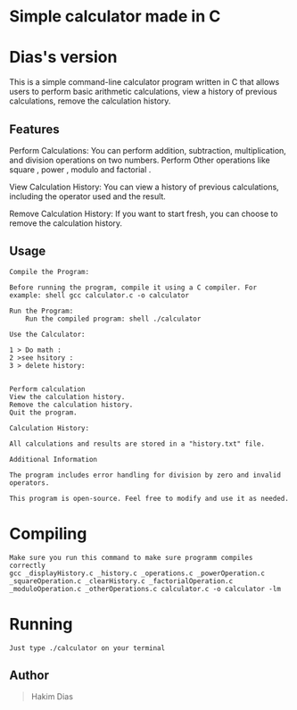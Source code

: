 # Simple calculator made in C
# Dias's version                                    
This is a simple command-line calculator program written in C that allows users to perform basic arithmetic calculations, view a history of previous calculations, remove the calculation history.
## Features

Perform Calculations: You can perform addition, subtraction, multiplication, and  division operations on two numbers.
Perform Other operations like square , power , modulo and factorial .

View Calculation History: You can view a history of previous calculations, including the operator used and the result.

Remove Calculation History: If you want to start fresh, you can choose to remove the calculation history.

## Usage

    Compile the Program:

    Before running the program, compile it using a C compiler. For example: shell gcc calculator.c -o calculator

    Run the Program:
        Run the compiled program: shell ./calculator

    Use the Calculator:

    1 > Do math :
    2 >see hsitory :
    3 > delete history:


    Perform calculation
    View the calculation history.
    Remove the calculation history.
    Quit the program.

    Calculation History:

    All calculations and results are stored in a "history.txt" file.

    Additional Information

    The program includes error handling for division by zero and invalid operators.

    This program is open-source. Feel free to modify and use it as needed.


   # Compiling 

    Make sure you run this command to make sure programm compiles correctly
    gcc _displayHistory.c _history.c _operations.c _powerOperation.c _squareOperation.c _clearHistory.c _factorialOperation.c _moduloOperation.c _otherOperations.c calculator.c -o calculator -lm


   # Running 

    Just type ./calculator on your terminal

## Author

 > Hakim
 > Dias

